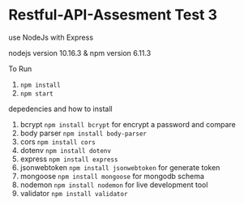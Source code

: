 # Restful-API-Assesment Test 3
use NodeJs with Express

nodejs version 10.16.3 & npm version 6.11.3


To Run
1. `npm install`
2. `npm start`

depedencies and how to install
1. bcrypt `npm install bcrypt` for encrypt a password and compare
2. body parser `npm install body-parser` 
3. cors `npm install cors`
4. dotenv `npm install dotenv`
5. express `npm install express`
6. jsonwebtoken `npm install jsonwebtoken` for generate token
7. mongoose `npm install mongoose` for mongodb schema 
8. nodemon `npm install nodemon` for live development tool 
9. validator `npm install validator`
